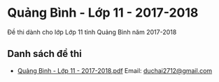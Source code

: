 # Quảng Bình - Lớp 11 - 2017-2018

Đề thi dành cho lớp Lớp 11 tỉnh Quảng Bình năm 2017-2018

## Danh sách đề thi

- [Quảng Bình - Lớp 11 - 2017-2018.pdf](Quảng%20Bình%20-%20Lớp%2011%20-%202017-2018.pdf)
Email: duchai2712@gmail.com

